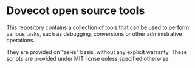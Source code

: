 Dovecot open source tools
=========================

This repository contains a collection of tools that can be used to perform various tasks, such as debugging, conversions or other administrative operations.

They are provided on "as-is" basis, without any explicit warranty. These scripts are provided under MIT licnse unless specified otherwise.
